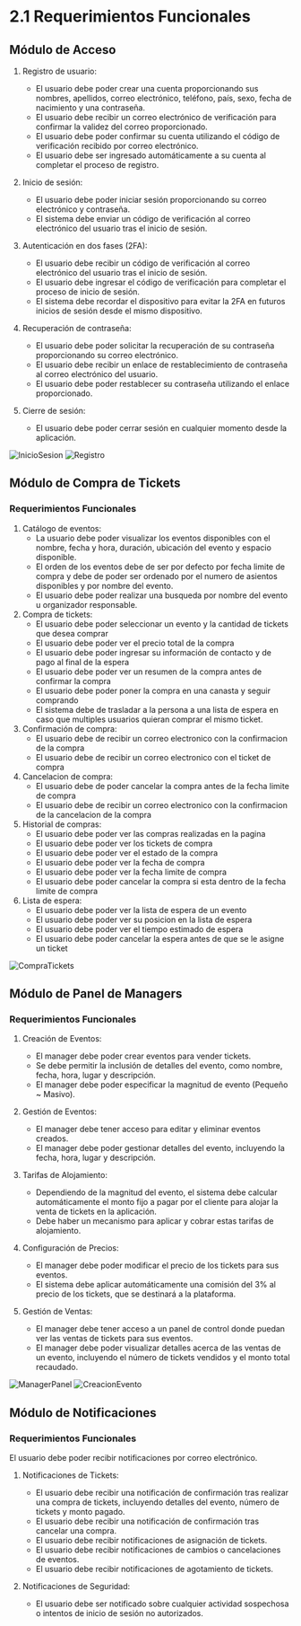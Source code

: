 # 2.1 Requerimientos Funcionales

## Módulo de Acceso

1. Registro de usuario:
    * El usuario debe poder crear una cuenta proporcionando sus nombres, apellidos, correo electrónico, teléfono, país, sexo, fecha de nacimiento y una contraseña.
    * El usuario debe recibir un correo electrónico de verificación para confirmar la validez del correo proporcionado.
    * El usuario debe poder confirmar su cuenta utilizando el código de verificación recibido por correo electrónico.
    * El usuario debe ser ingresado automáticamente a su cuenta al completar el proceso de registro.

2. Inicio de sesión:
    * El usuario debe poder iniciar sesión proporcionando su correo electrónico y contraseña.
    * El sistema debe enviar un código de verificación al correo electrónico del usuario tras el inicio de sesión.

3. Autenticación en dos fases (2FA):
    * El usuario debe recibir un código de verificación al correo electrónico del usuario tras el inicio de sesión.
    * El usuario debe ingresar el código de verificación para completar el proceso de inicio de sesión.
    * El sistema debe recordar el dispositivo para evitar la 2FA en futuros inicios de sesión desde el mismo dispositivo.

4. Recuperación de contraseña:
    * El usuario debe poder solicitar la recuperación de su contraseña proporcionando su correo electrónico.
    * El usuario debe recibir un enlace de restablecimiento de contraseña al correo electrónico del usuario.
    * El usuario debe poder restablecer su contraseña utilizando el enlace proporcionado.

5. Cierre de sesión:
    * El usuario debe poder cerrar sesión en cualquier momento desde la aplicación.

![InicioSesion](/s01-Grupo3-MusicFest/Proyecto/Imagenes/Pre/inicio_sesion.jpg)
![Registro](/s01-Grupo3-MusicFest/Proyecto/Imagenes/Pre/registro.jpg)

## Módulo de Compra de Tickets

### Requerimientos Funcionales

1. Catálogo de eventos:
    * La usuario debe poder visualizar los eventos disponibles con el nombre, fecha y hora, duración, ubicación del evento y espacio disponible.
    * El orden de los eventos debe de ser por defecto por fecha limite de compra y debe de poder ser ordenado por el numero de asientos disponibles y por nombre del evento.
    * El usuario debe poder realizar una busqueda por nombre del evento u organizador responsable.
2. Compra de tickets:
    * El usuario debe poder seleccionar un evento y la cantidad de tickets que desea comprar
    * El usuario debe poder ver el precio total de la compra
    * El usuario debe poder ingresar su información de contacto y de pago al final de la espera
    * El usuario debe poder ver un resumen de la compra antes de confirmar la compra
    * El usuario debe poder poner la compra en una canasta y seguir comprando
    * El sistema debe de trasladar a la persona a una lista de espera en caso que multiples usuarios quieran comprar el mismo ticket.
3. Confirmación de compra:
    * El usuario debe de recibir un correo electronico con la confirmacion de la compra
    * El usuario debe de recibir un correo electronico con el ticket de compra
4. Cancelacion de compra:
    * El usuario debe de poder cancelar la compra antes de la fecha limite de compra
    * El usuario debe de recibir un correo electronico con la confirmacion de la cancelacion de la compra
5. Historial de compras:
    * El usuario debe poder ver las compras realizadas en la pagina
    * El usuario debe poder ver los tickets de compra
    * El usuario debe poder ver el estado de la compra
    * El usuario debe poder ver la fecha de compra
    * El usuario debe poder ver la fecha limite de compra
    * El usuario debe poder cancelar la compra si esta dentro de la fecha limite de compra
6. Lista de espera:
    * El usuario debe poder ver la lista de espera de un evento
    * El usuario debe poder ver su posicion en la lista de espera
    * El usuario debe poder ver el tiempo estimado de espera
    * El usuario debe poder cancelar la espera antes de que se le asigne un ticket

![CompraTickets](/s01-Grupo3-MusicFest/Proyecto/Imagenes/Pre/compra_tickets.png)

## Módulo de Panel de Managers

### Requerimientos Funcionales

1.	Creación de Eventos:
    * El manager debe poder crear eventos para vender tickets.
    * Se debe permitir la inclusión de detalles del evento, como nombre, fecha, hora, lugar y descripción.
    * El manager debe poder especificar la magnitud de evento (Pequeño ~ Masivo).

2.	Gestión de Eventos:
    * El manager debe tener acceso para editar y eliminar eventos creados.
    * El manager debe poder gestionar detalles del evento, incluyendo la fecha, hora, lugar y descripción.

3.	Tarifas de Alojamiento:
    * Dependiendo de la magnitud del evento, el sistema debe calcular automáticamente el monto fijo a pagar por el cliente para alojar la venta de tickets en la aplicación.
    * Debe haber un mecanismo para aplicar y cobrar estas tarifas de alojamiento.

4.	Configuración de Precios:
    * El manager debe poder modificar el precio de los tickets para sus eventos.
    * El sistema debe aplicar automáticamente una comisión del 3% al precio de los tickets, que se destinará a la plataforma.

5.	Gestión de Ventas:
    * El manager debe tener acceso a un panel de control donde puedan ver las ventas de tickets para sus eventos.
    * El manager debe poder visualizar detalles acerca de las ventas de un evento, incluyendo el número de tickets vendidos y el monto total recaudado.

![ManagerPanel](/s01-Grupo3-MusicFest/Proyecto/Imagenes/Pre/manager_panel.png)
![CreacionEvento](/s01-Grupo3-MusicFest/Proyecto/Imagenes/Pre/creacion_evento.png)

## Módulo de Notificaciones

### Requerimientos Funcionales

El usuario debe poder recibir notificaciones por correo electrónico.

1. Notificaciones de Tickets:
    * El usuario debe recibir una notificación de confirmación tras realizar una compra de tickets, incluyendo detalles del evento, número de tickets y monto pagado.
    * El usuario debe recibir una notificación de confirmación tras cancelar una compra.
    * El usuario debe recibir notificaciones de asignación de tickets.
    * El usuario debe recibir notificaciones de cambios o cancelaciones de eventos.
    * El usuario debe recibir notificaciones de agotamiento de tickets.

2. Notificaciones de Seguridad:
    * El usuario debe ser notificado sobre cualquier actividad sospechosa o intentos de inicio de sesión no autorizados.